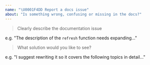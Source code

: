 ```yaml
---
name: "\U0001F4DD Report a docs issue"
about: "Is something wrong, confusing or missing in the docs?"
---
```


<!-- Please answer the following. Issues that do not will be closed. -->

> Clearly describe the documentation issue

e.g. "The description of the `refresh` function needs expanding..."

> What solution would you like to see?

e.g. "I suggest rewriting it so it covers the following topics in detail..."
